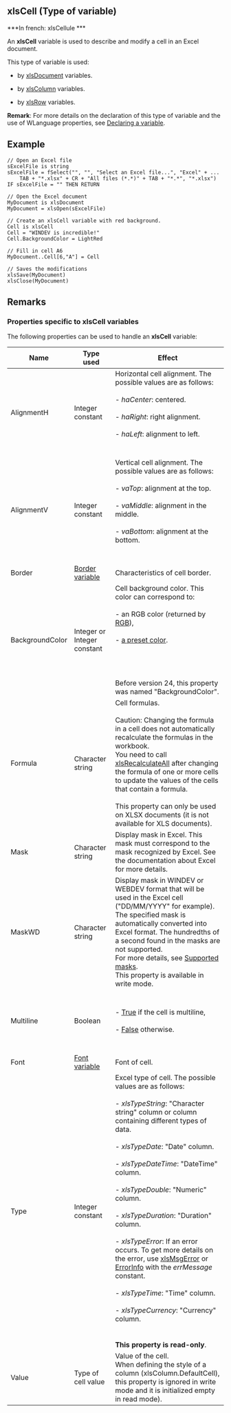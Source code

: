 
## xlsCell (Type of variable)

***In french: xlsCellule ***
				



<a name="XUse"></a>
<a name="Use"></a>
<a name="description"></a>
An **xlsCell** variable is used to describe and modify a cell in an Excel document.

This type of variable is used: 

- by [xlsDocument](../WDLang5/1000017464.md) variables.

- by [xlsColumn](../WDLang5/1000017471.md) variables.

- by [xlsRow](../WDLang5/1000017325.md) variables.




**Remark**: For more details on the declaration of this type of variable and the use of WLanguage properties, see [Declaring a variable](../Motscles/1514032.md).


<a name="Example1"></a>
<a name="sample_code"></a>

## Example


```wl
// Open an Excel file
sExcelFile is string
sExcelFile = fSelect("", "", "Select an Excel file...", "Excel" + ...
	TAB + "*.xlsx" + CR + "All files (*.*)" + TAB + "*.*", "*.xlsx")
IF sExcelFile = "" THEN RETURN

// Open the Excel document
MyDocument is xlsDocument
MyDocument = xlsOpen(sExcelFile)

// Create an xlsCell variable with red background.
Cell is xlsCell
Cell = "WINDEV is incredible!"
Cell.BackgroundColor = LightRed

// Fill in cell A6 
MyDocument..Cell[6,"A"] = Cell

// Saves the modifications
xlsSave(MyDocument)
xlsClose(MyDocument)
```





<a name="XSYNTAX"></a>


<a name="NOTE0"></a>
<a name="NOTE0_1"></a>

## Remarks




### Properties specific to xlsCell variables
<a name="properties_specific_xlscell_variables_ELTPARAGRAPHE000058"></a>

The following properties can be used to handle an **xlsCell** variable:

| Name | Type used | Effect |
| --- | --- | --- |
| AlignmentH | Integer constant | Horizontal cell alignment. The possible values are as follows:<br><br>- *haCenter*: centered.<br><br>- *haRight*: right alignment.<br><br>- *haLeft*: alignment to left.<br><br><br> |
| AlignmentV | Integer constant | Vertical cell alignment. The possible values are as follows:<br><br>- *vaTop*: alignment at the top.<br><br>- *vaMiddle*: alignment in the middle.<br><br>- *vaBottom*: alignment at the bottom.<br><br><br> |
| Border | [Border variable](../Motscles/15140100.md) | Characteristics of cell border. |
| BackgroundColor | Integer or Integer constant | Cell background color. This color can correspond to:<br><br>- an RGB color (returned by [RGB](../WDLang1/3029012.md)),<br><br>- [a preset color](../WDLang5/3010002.md).<br><br><br><br><br>Before version 24, this property was named "BackgroundColor". |
| Formula | Character string | Cell formulas. <br><br>Caution: Changing the formula in a cell does not automatically recalculate the formulas in the workbook. <br>You need to call [xlsRecalculateAll](../WDLang5/1410089617.md) after changing the formula of one or more cells to update the values of the cells that contain a formula.<br><br>This property can only be used on XLSX documents (it is not available for XLS documents). |
| Mask | Character string | Display mask in Excel. This mask must correspond to the mask recognized by Excel. See the documentation about Excel for more details. |
| MaskWD | Character string | Display mask in WINDEV or WEBDEV format that will be used in the Excel cell ("DD/MM/YYYY" for example). The specified mask is automatically converted into Excel format. The hundredths of a second found in the masks are not supported.<br>For more details, see [Supported masks](../WDLang5/1000017473.md).<br>This property is available in write mode. |
| Multiline | Boolean | <br><br>- <u><u><u><u>True</u></u></u></u> if the cell is multiline,<br><br>- <u><u><u><u>False</u></u></u></u> otherwise.<br><br><br> |
| Font | [Font variable](../Motscles/1514045.md) | Font of cell. |
| Type | Integer constant | Excel type of cell. The possible values are as follows:<br><br>- *xlsTypeString*: "Character string" column or column containing different types of data.<br><br>- *xlsTypeDate*: "Date" column.<br><br>- *xlsTypeDateTime*: "DateTime" column.<br><br>- *xlsTypeDouble*: "Numeric" column.<br><br>- *xlsTypeDuration*: "Duration" column.<br><br>- *xlsTypeError*: If an error occurs. To get more details on the error, use [xlsMsgError](../WDLang5/3080016.md) or [ErrorInfo](../WDLang1/3013008.md) with the *errMessage* constant.<br><br>- *xlsTypeTime*: "Time" column.<br><br>- *xlsTypeCurrency*: "Currency" column.<br><br><br>**This property is read-only**. |
| Value | Type of cell value | Value of the cell.<br>When defining the style of a column (xlsColumn.DefaultCell), this property is ignored in write mode and it is initialized empty in read mode). |




